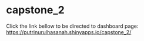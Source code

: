 # capstone_2

Click the link bellow to be directed to dashboard page:
https://putrinurulhasanah.shinyapps.io/capstone_2/
